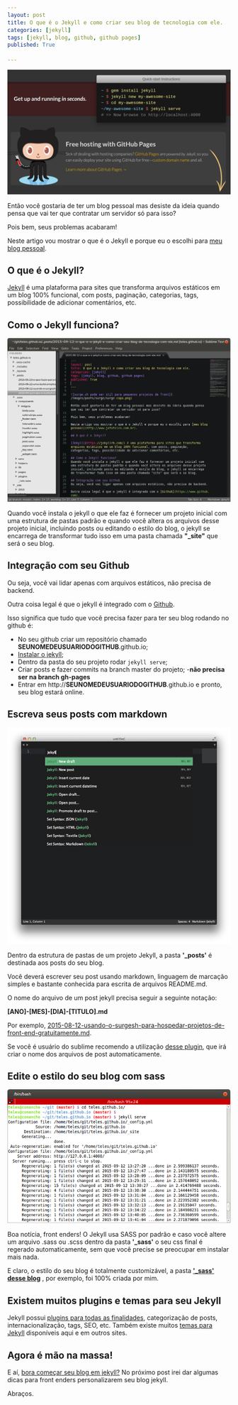 ```yaml
---
layout: post
title: O que é o Jekyll e como criar seu blog de tecnologia com ele.
categories: [jekyll]
tags: [jekyll, blog, github, github pages]
published: True

---
```


![o que é o Jekyll? Ferramenta para edição de blogs estáticos.](/images/posts/jekyll/jekyll-o-que-e.png)

Então você gostaria de ter um blog pessoal mas desiste da ideia quando pensa que vai ter que contratar um servidor só para isso? 

Pois bem, seus problemas acabaram!

Neste artigo vou mostrar o que é o Jekyll e porque eu o escolhi para [meu blog pessoal](http://www.jotateles.com.br).

## O que é o Jekyll?

[Jekyll](https://jekyllrb.com/) é uma plataforma para sites que transforma arquivos estáticos em um blog 100% funcional, com posts, paginação, categorias, tags, possibilidade de adicionar comentários, etc.

## Como o Jekyll funciona? 

![É assim que um post do meu blog se parece no modo edição.](/images/posts/jekyll/meu-ambiente-de-trabalho-com-jekyll-e-sublime.png)

Quando você instala o jekyll o que ele faz é fornecer um projeto inicial com uma estrutura de pastas padrão e quando você altera os arquivos desse projeto inicial, incluindo posts ou editando o estilo do blog, o jekyll se encarrega de transformar tudo isso em uma pasta chamada **"_site"** que será o seu blog.

## Integração com seu Github

Ou seja, você vai lidar apenas com arquivos estáticos, não precisa de backend.

Outra coisa legal é que o jekyll é integrado com o [Github](https://www.github.com).

Isso significa que tudo que você precisa fazer para ter seu blog rodando no github é: 

* No seu github criar um repositório chamado **SEUNOMEDEUSUARIODOGITHUB**.github.io;
* [Instalar o jekyll](https://jekyllrb.com/docs/installation/);
* Dentro da pasta do seu projeto rodar `jekyll serve`;
* Criar posts e fazer commits na branch master do projeto; -**não precisa ser na branch gh-pages**
* Entrar em http://**SEUNOMEDEUSUARIODOGITHUB**.github.io e pronto, seu blog estará online.

## Escreva seus posts com markdown
![Pacote do sublime para jekyll](/images/posts/jekyll/jekyll-sublime-package.png)

Dentro da estrutura de pastas de um projeto Jekyll, a pasta **'_posts'** é destinada aos posts do seu blog.

Você deverá escrever seu post usando markdown, linguagem de marcação simples e bastante conhecida para escrita de arquivos README.md.

O nome do arquivo de um post jekyll precisa seguir a seguinte notação:

**[ANO]-[MES]-[DIA]-[TITULO].md**

Por exemplo, [2015-08-12-usando-o-surgesh-para-hospedar-projetos-de-front-end-gratuitamente.md](https://github.com/teles/teles.github.io/blob/master/_posts/2015-08-12-usando-o-surgesh-para-hospedar-projetos-de-front-end-gratuitamente.md).

Se você é usuário do sublime recomendo a utilização [desse plugin](https://packagecontrol.io/packages/Jekyll), que irá criar o nome dos arquivos de post automaticamente. 

## Edite o estilo do seu blog com sass

![Rodando o comando jekyll serve.](/images/posts/jekyll/jekyll-serve.png)

Boa notícia, front enders! O Jekyll usa SASS por padrão e caso você altere um arquivo .sass ou .scss dentro da pasta **'_sass'** o seu css final é regerado automaticamente, sem que você precise se preocupar em instalar mais nada.

E claro, o estilo do seu blog é totalmente customizável, a pasta **['_sass' desse blog](https://github.com/teles/teles.github.io/tree/master/_sass)** , por exemplo, foi 100% criada por mim.


## Existem muitos plugins e temas para seu Jekyll

Jekyll possui [plugins para todas as finalidades](https://jekyllrb.com/docs/plugins/), categorização de posts, internacionalização, tags, SEO, etc. Também existe muitos [temas para Jekyll](http://jekyllthemes.org/) disponíveis aqui e em outros sites.

## Agora é mão na massa!

E aí, [bora começar seu blog em jekyll?](https://jekyllrb.com/) No próximo post irei dar algumas dicas para front enders personalizarem seu blog jekyll. 

Abraços.











